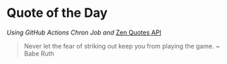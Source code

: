 # Quote of the Day 
*Using GitHub Actions Chron Job and* [Zen Quotes API]( https://zenquotes.io/ )
> Never let the fear of striking out keep you from playing the game. ~ Babe Ruth
